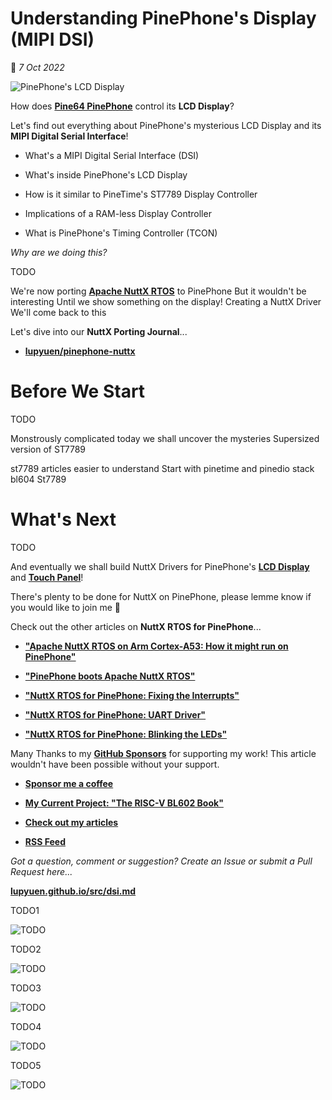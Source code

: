 # Understanding PinePhone's Display (MIPI DSI)

📝 _7 Oct 2022_

![PinePhone's LCD Display](https://lupyuen.github.io/images/dsi-title.jpg)

How does [__Pine64 PinePhone__](https://wiki.pine64.org/index.php/PinePhone) control its __LCD Display__?

Let's find out everything about PinePhone's mysterious LCD Display and its __MIPI Digital Serial Interface__!

-   What's a MIPI Digital Serial Interface (DSI)

-   What's inside PinePhone's LCD Display

-   How is it similar to PineTime's ST7789 Display Controller

-   Implications of a RAM-less Display Controller

-   What is PinePhone's Timing Controller (TCON)

_Why are we doing this?_

TODO

We're now porting [__Apache NuttX RTOS__](https://lupyuen.github.io/articles/uboot) to PinePhone
But it wouldn't be interesting
Until we show something on the display!
Creating a NuttX Driver
We'll come back to this

Let's dive into our __NuttX Porting Journal__...

-   [__lupyuen/pinephone-nuttx__](https://github.com/lupyuen/pinephone-nuttx)

# Before We Start

TODO

Monstrously complicated
today we shall uncover the mysteries
Supersized version of ST7789

st7789 articles
easier to understand
Start with pinetime and pinedio stack bl604
St7789

# What's Next

TODO

And eventually we shall build NuttX Drivers for PinePhone's [__LCD Display__](https://lupyuen.github.io/articles/pio#lcd-controller-tcon0) and [__Touch Panel__](https://lupyuen.github.io/articles/pio#touch-panel)!

There's plenty to be done for NuttX on PinePhone, please lemme know if you would like to join me 🙏

Check out the other articles on __NuttX RTOS for PinePhone__...

-   [__"Apache NuttX RTOS on Arm Cortex-A53: How it might run on PinePhone"__](https://lupyuen.github.io/articles/arm)

-   [__"PinePhone boots Apache NuttX RTOS"__](https://lupyuen.github.io/articles/uboot)

-   [__"NuttX RTOS for PinePhone: Fixing the Interrupts"__](https://lupyuen.github.io/articles/interrupt)

-   [__"NuttX RTOS for PinePhone: UART Driver"__](https://lupyuen.github.io/articles/serial)

-   [__"NuttX RTOS for PinePhone: Blinking the LEDs"__](https://lupyuen.github.io/articles/pio)

Many Thanks to my [__GitHub Sponsors__](https://github.com/sponsors/lupyuen) for supporting my work! This article wouldn't have been possible without your support.

-   [__Sponsor me a coffee__](https://github.com/sponsors/lupyuen)

-   [__My Current Project: "The RISC-V BL602 Book"__](https://lupyuen.github.io/articles/book)

-   [__Check out my articles__](https://lupyuen.github.io)

-   [__RSS Feed__](https://lupyuen.github.io/rss.xml)

_Got a question, comment or suggestion? Create an Issue or submit a Pull Request here..._

[__lupyuen.github.io/src/dsi.md__](https://github.com/lupyuen/lupyuen.github.io/blob/master/src/dsi.md)

TODO1

![TODO](https://lupyuen.github.io/images/dsi-connector.png)

TODO2

![TODO](https://lupyuen.github.io/images/dsi-sitronix1.png)

TODO3

![TODO](https://lupyuen.github.io/images/dsi-sitronix2.png)

TODO4

![TODO](https://lupyuen.github.io/images/dsi-registers.png)

TODO5

![TODO](https://lupyuen.github.io/images/dsi-datatype.png)
